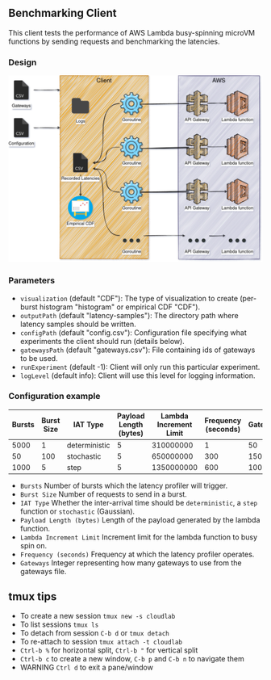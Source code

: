 ## Benchmarking Client
This client tests the performance of 
AWS Lambda busy-spinning microVM functions by sending requests and benchmarking the
latencies. 

### Design
![design](design/diagram.png)

### Parameters
- `visualization` (default "CDF"): The type of visualization to create (per-burst histogram "histogram" 
or empirical CDF "CDF").
- `outputPath` (default "latency-samples"): The directory path where latency samples should be written.
- `configPath` (default "config.csv"): Configuration file specifying what experiments the client should run (details below).
- `gatewaysPath` (default "gateways.csv"): File containing ids of gateways to be used.
- `runExperiment` (default -1): Client will only run this particular experiment.
- `logLevel` (default info): Client will use this level for logging information.

### Configuration example 

| Bursts | Burst Size | IAT Type      | Payload Length (bytes) | Lambda Increment Limit | Frequency (seconds) | Gateways |
|--------|------------|---------------|------------------------|------------------------|---------------------|----------|
| 5000   | 1          | deterministic | 5                      | 310000000              | 1                   | 50       |
| 50     | 100        | stochastic    | 5                      | 650000000              | 300                 | 150      |
| 1000   | 5          | step          | 5                      | 1350000000             | 600                 | 100      |

- `Bursts` Number of bursts which the latency profiler will trigger.
- `Burst Size` Number of requests to send in a burst.
- `IAT Type` Whether the inter-arrival time should be `deterministic`, a `step` function or `stochastic` (Gaussian).
- `Payload Length (bytes)` Length of the payload generated by the lambda function.
- `Lambda Increment Limit` Increment limit for the lambda function to busy spin on.
- `Frequency (seconds)` Frequency at which the latency profiler operates.
- `Gateways` Integer representing how many gateways to use from the gateways file.

## tmux tips
- To create a new session `tmux new -s cloudlab`
- To list sessions `tmux ls`
- To detach from session `C-b d` or `tmux detach`
- To re-attach to session `tmux attach -t cloudlab`
- `Ctrl-b %` for horizontal split, `Ctrl-b "` for vertical split
- `Ctrl-b c` to create a new window, `C-b p` and `C-b n` to navigate them
- WARNING `Ctrl d` to exit a pane/window